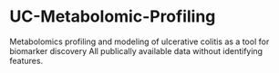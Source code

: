 # UC-Metabolomic-Profiling
Metabolomics profiling and modeling of ulcerative colitis as a tool for biomarker discovery
All publically available data without identifying features.
